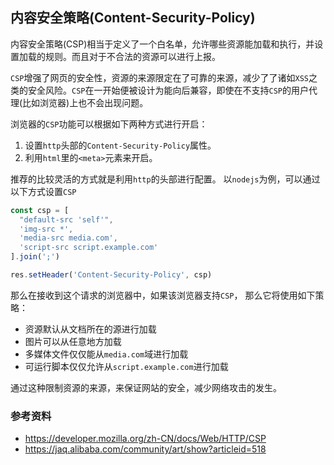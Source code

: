 ## 内容安全策略(Content-Security-Policy)
内容安全策略(CSP)相当于定义了一个白名单，允许哪些资源能加载和执行，并设置加载的规则。而且对于不合法的资源可以进行上报。

`CSP`增强了网页的安全性，资源的来源限定在了可靠的来源，减少了了诸如`XSS`之类的安全风险。`CSP`在一开始便被设计为能向后兼容，即使在不支持`CSP`的用户代理(比如浏览器)上也不会出现问题。

浏览器的`CSP`功能可以根据如下两种方式进行开启：
  1. 设置`http`头部的`Content-Security-Policy`属性。
  2. 利用`html`里的`<meta>`元素来开启。

推荐的比较灵活的方式就是利用`http`的头部进行配置。
以`nodejs`为例，可以通过以下方式设置`CSP`
```js
const csp = [
  "default-src 'self'",
  'img-src *',
  'media-src media.com',
  'script-src script.example.com'
].join(';')

res.setHeader('Content-Security-Policy', csp)
```
那么在接收到这个请求的浏览器中，如果该浏览器支持`CSP`， 那么它将使用如下策略：
  - 资源默认从文档所在的源进行加载
  - 图片可以从任意地方加载
  - 多媒体文件仅仅能从`media.com`域进行加载
  - 可运行脚本仅仅允许从`script.example.com`进行加载

通过这种限制资源的来源，来保证网站的安全，减少网络攻击的发生。

### 参考资料
- https://developer.mozilla.org/zh-CN/docs/Web/HTTP/CSP
- https://jaq.alibaba.com/community/art/show?articleid=518
